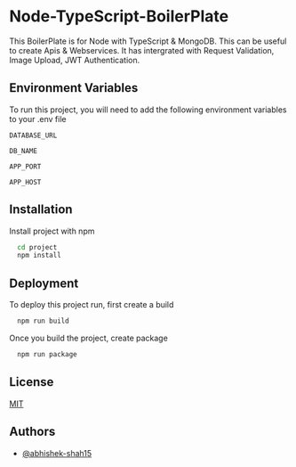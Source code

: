 
# Node-TypeScript-BoilerPlate

This BoilerPlate is for Node with TypeScript & MongoDB. This can be useful to create Apis & Webservices. It has intergrated with Request Validation, Image Upload, JWT Authentication.

## Environment Variables

To run this project, you will need to add the following environment variables to your .env file

`DATABASE_URL`

`DB_NAME`

`APP_PORT`

`APP_HOST`

## Installation

Install project with npm

```bash
  cd project
  npm install
```
    
## Deployment

To deploy this project run, first create a build

```bash
  npm run build
```

Once you build the project, create package
```bash
  npm run package
```
## License

[MIT](https://choosealicense.com/licenses/mit/)


## Authors

- [@abhishek-shah15](https://github.com/abhishek-shah15)

